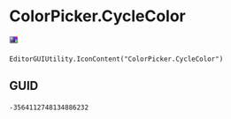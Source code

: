 # ColorPicker.CycleColor
![](/img/ColorPicker.CycleColor.png)

``` CSharp
EditorGUIUtility.IconContent("ColorPicker.CycleColor")
```
## GUID
```
-3564112748134886232
```
